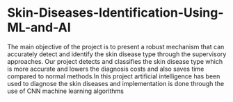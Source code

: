 # Skin-Diseases-Identification-Using-ML-and-AI
The main objective of the project is to present a robust mechanism that can accurately detect and identify the skin disease  type through the supervisory approaches. Our project detects and classifies the skin disease type which is more accurate and lowers the diagnosis costs and also saves time compared to normal methods.In this project artificial intelligence  has been used to diagnose the skin diseases and implementation is done through the use of CNN machine learning algorithms
